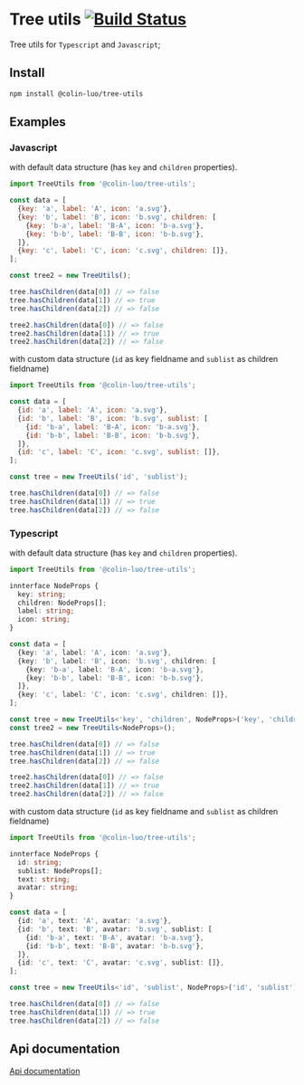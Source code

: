 # Tree utils [![Build Status](https://travis-ci.org/luozhihua/tree-utils.svg?branch=master)](https://travis-ci.org/luozhihua/tree-utils)

Tree utils for `Typescript` and `Javascript`;

## Install

```bash
npm install @colin-luo/tree-utils
```

## Examples

### Javascript

with default data structure (has `key` and `children` properties).

```Javascript
import TreeUtils from '@colin-luo/tree-utils';

const data = [
  {key: 'a', label: 'A', icon: 'a.svg'},
  {key: 'b', label: 'B', icon: 'b.svg', children: [
    {key: 'b-a', label: 'B-A', icon: 'b-a.svg'},
    {key: 'b-b', label: 'B-B', icon: 'b-b.svg'},
  ]},
  {key: 'c', label: 'C', icon: 'c.svg', children: []},
];

const tree2 = new TreeUtils();

tree.hasChildren(data[0]) // => false
tree.hasChildren(data[1]) // => true
tree.hasChildren(data[2]) // => false

tree2.hasChildren(data[0]) // => false
tree2.hasChildren(data[1]) // => true
tree2.hasChildren(data[2]) // => false
```

with custom data structure (`id` as key fieldname and `sublist` as children fieldname)

```Javascript
import TreeUtils from '@colin-luo/tree-utils';

const data = [
  {id: 'a', label: 'A', icon: 'a.svg'},
  {id: 'b', label: 'B', icon: 'b.svg', sublist: [
    {id: 'b-a', label: 'B-A', icon: 'b-a.svg'},
    {id: 'b-b', label: 'B-B', icon: 'b-b.svg'},
  ]},
  {id: 'c', label: 'C', icon: 'c.svg', sublist: []},
];

const tree = new TreeUtils('id', 'sublist');

tree.hasChildren(data[0]) // => false
tree.hasChildren(data[1]) // => true
tree.hasChildren(data[2]) // => false
```

### Typescript

with default data structure (has `key` and `children` properties).

```typescript
import TreeUtils from '@colin-luo/tree-utils';

innterface NodeProps {
  key: string;
  children: NodeProps[];
  label: string;
  icon: string;
}

const data = [
  {key: 'a', label: 'A', icon: 'a.svg'},
  {key: 'b', label: 'B', icon: 'b.svg', children: [
    {key: 'b-a', label: 'B-A', icon: 'b-a.svg'},
    {key: 'b-b', label: 'B-B', icon: 'b-b.svg'},
  ]},
  {key: 'c', label: 'C', icon: 'c.svg', children: []},
];

const tree = new TreeUtils<'key', 'children', NodeProps>('key', 'children');
const tree2 = new TreeUtils<NodeProps>();

tree.hasChildren(data[0]) // => false
tree.hasChildren(data[1]) // => true
tree.hasChildren(data[2]) // => false

tree2.hasChildren(data[0]) // => false
tree2.hasChildren(data[1]) // => true
tree2.hasChildren(data[2]) // => false
```

with custom data structure (`id` as key fieldname and `sublist` as children fieldname)

```typescript
import TreeUtils from '@colin-luo/tree-utils';

innterface NodeProps {
  id: string;
  sublist: NodeProps[];
  text: string;
  avatar: string;
}

const data = [
  {id: 'a', text: 'A', avatar: 'a.svg'},
  {id: 'b', text: 'B', avatar: 'b.svg', sublist: [
    {id: 'b-a', text: 'B-A', avatar: 'b-a.svg'},
    {id: 'b-b', text: 'B-B', avatar: 'b-b.svg'},
  ]},
  {id: 'c', text: 'C', avatar: 'c.svg', sublist: []},
];

const tree = new TreeUtils<'id', 'sublist', NodeProps>('id', 'sublist');

tree.hasChildren(data[0]) // => false
tree.hasChildren(data[1]) // => true
tree.hasChildren(data[2]) // => false
```

## Api documentation

[Api documentation](./documentation.md)
